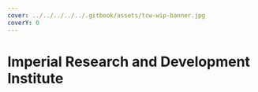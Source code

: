 ```yaml
---
cover: ../../../../../.gitbook/assets/tcw-wip-banner.jpg
coverY: 0
---
```


# Imperial Research and Development Institute
